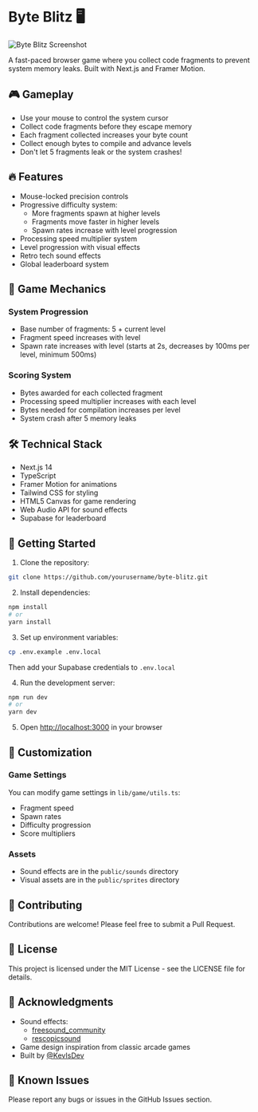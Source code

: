 # Byte Blitz 🖥️

![Byte Blitz Screenshot](/public/screenshot.png)

A fast-paced browser game where you collect code fragments to prevent system memory leaks. Built with Next.js and Framer Motion.

## 🎮 Gameplay

- Use your mouse to control the system cursor
- Collect code fragments before they escape memory
- Each fragment collected increases your byte count
- Collect enough bytes to compile and advance levels
- Don't let 5 fragments leak or the system crashes!

## 🔥 Features

- Mouse-locked precision controls
- Progressive difficulty system:
  - More fragments spawn at higher levels
  - Fragments move faster in higher levels
  - Spawn rates increase with level progression
- Processing speed multiplier system
- Level progression with visual effects
- Retro tech sound effects
- Global leaderboard system

## 🎯 Game Mechanics

### System Progression
- Base number of fragments: 5 + current level
- Fragment speed increases with level
- Spawn rate increases with level (starts at 2s, decreases by 100ms per level, minimum 500ms)

### Scoring System
- Bytes awarded for each collected fragment
- Processing speed multiplier increases with each level
- Bytes needed for compilation increases per level
- System crash after 5 memory leaks

## 🛠️ Technical Stack

- Next.js 14
- TypeScript
- Framer Motion for animations
- Tailwind CSS for styling
- HTML5 Canvas for game rendering
- Web Audio API for sound effects
- Supabase for leaderboard

## 🚀 Getting Started

1. Clone the repository:

```bash
git clone https://github.com/yourusername/byte-blitz.git
```

2. Install dependencies:

```bash
npm install
# or
yarn install
```

3. Set up environment variables:

```bash
cp .env.example .env.local
```
Then add your Supabase credentials to `.env.local`

4. Run the development server:

```bash
npm run dev
# or
yarn dev
```

5. Open [http://localhost:3000](http://localhost:3000) in your browser

## 🎨 Customization

### Game Settings
You can modify game settings in `lib/game/utils.ts`:
- Fragment speed
- Spawn rates
- Difficulty progression
- Score multipliers

### Assets
- Sound effects are in the `public/sounds` directory
- Visual assets are in the `public/sprites` directory

## 🤝 Contributing

Contributions are welcome! Please feel free to submit a Pull Request.

## 📝 License

This project is licensed under the MIT License - see the LICENSE file for details.

## 🙏 Acknowledgments

- Sound effects:
  - [freesound_community](https://pixabay.com/users/freesound_community-46691455/)
  - [rescopicsound](https://pixabay.com/users/rescopicsound-45188866/)
- Game design inspiration from classic arcade games
- Built by [@KevIsDev](https://x.com/KevIsDev)

## 🐛 Known Issues

Please report any bugs or issues in the GitHub Issues section.

